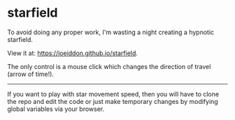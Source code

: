 starfield
=========

To avoid doing any proper work, I'm wasting a night creating a hypnotic starfield.

View it at: https://joeiddon.github.io/starfield.

The only control is a mouse click which changes the direction of travel (arrow of time!).

---

If you want to play with star movement speed, then you will have to clone the repo and edit the code or just make temporary changes by modifying global variables via your browser.
